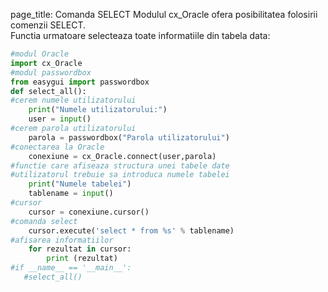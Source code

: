 page_title: Comanda SELECT
Modulul cx_Oracle ofera posibilitatea folosirii comenzii SELECT.<br/>
Functia urmatoare selecteaza toate informatiile din tabela data:
```python
#modul Oracle
import cx_Oracle
#modul passwordbox
from easygui import passwordbox
def select_all():
#cerem numele utilizatorului
    print("Numele utilizatorului:")
    user = input()
#cerem parola utilizatorului
    parola = passwordbox("Parola utilizatorului")
#conectarea la Oracle
    conexiune = cx_Oracle.connect(user,parola)
#functie care afiseaza structura unei tabele date
#utilizatorul trebuie sa introduca numele tabelei
    print("Numele tabelei")
    tablename = input()
#cursor
    cursor = conexiune.cursor()
#comanda select
    cursor.execute('select * from %s' % tablename)
#afisarea informatiilor
    for rezultat in cursor:
        print (rezultat)
#if __name__ == '__main__':
   #select_all()
```